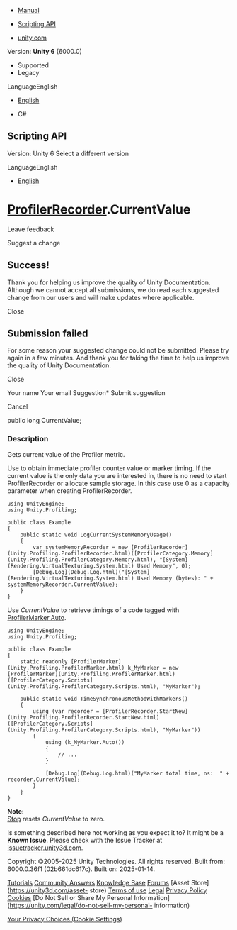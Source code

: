 [ ]()

  * [Manual](../Manual/index.html)
  * [Scripting API](../ScriptReference/index.html)

  * [unity.com](https://unity.com/)

Version: **Unity 6** (6000.0)

  * Supported
  * Legacy

LanguageEnglish

  * [English]()

  * C#

[ ](https://docs.unity3d.com)

## Scripting API

Version: Unity 6 Select a different version

LanguageEnglish

  * [English]()

#  [ProfilerRecorder](Unity.Profiling.ProfilerRecorder.html).CurrentValue

Leave feedback

Suggest a change

## Success!

Thank you for helping us improve the quality of Unity Documentation. Although
we cannot accept all submissions, we do read each suggested change from our
users and will make updates where applicable.

Close

## Submission failed

For some reason your suggested change could not be submitted. Please <a>try
again</a> in a few minutes. And thank you for taking the time to help us
improve the quality of Unity Documentation.

Close

Your name Your email Suggestion* Submit suggestion

Cancel

[ ]()

public long CurrentValue;

### Description

Gets current value of the Profiler metric.

Use to obtain immediate profiler counter value or marker timing. If the
current value is the only data you are interested in, there is no need to
start ProfilerRecorder or allocate sample storage. In this case use 0 as a
capacity parameter when creating ProfilerRecorder.

    
    
    using UnityEngine;
    using Unity.Profiling;  
      
    public class Example
    {
        public static void LogCurrentSystemMemoryUsage()
        {
            var systemMemoryRecorder = new [ProfilerRecorder](Unity.Profiling.ProfilerRecorder.html)([ProfilerCategory.Memory](Unity.Profiling.ProfilerCategory.Memory.html), "[System](Rendering.VirtualTexturing.System.html) Used Memory", 0);
            [Debug.Log](Debug.Log.html)("[System](Rendering.VirtualTexturing.System.html) Used Memory (bytes): " + systemMemoryRecorder.CurrentValue);
        }
    }
    

Use _CurrentValue_ to retrieve timings of a code tagged with
[ProfilerMarker.Auto](Unity.Profiling.ProfilerMarker.Auto.html).

    
    
    using UnityEngine;
    using Unity.Profiling;  
      
    public class Example
    {
        static readonly [ProfilerMarker](Unity.Profiling.ProfilerMarker.html) k_MyMarker = new [ProfilerMarker](Unity.Profiling.ProfilerMarker.html)([ProfilerCategory.Scripts](Unity.Profiling.ProfilerCategory.Scripts.html), "MyMarker");  
      
        public static void TimeSynchronousMethodWithMarkers()
        {
            using (var recorder = [ProfilerRecorder.StartNew](Unity.Profiling.ProfilerRecorder.StartNew.html)([ProfilerCategory.Scripts](Unity.Profiling.ProfilerCategory.Scripts.html), "MyMarker"))
            {
                using (k_MyMarker.Auto())
                {
                    // ...
                }  
      
                [Debug.Log](Debug.Log.html)("MyMarker total time, ns:  " + recorder.CurrentValue);
            }
        }
    }
    

**Note:**  
[Stop](Unity.Profiling.ProfilerRecorder.Stop.html) resets _CurrentValue_ to
zero.

Is something described here not working as you expect it to? It might be a
**Known Issue**. Please check with the Issue Tracker at
[issuetracker.unity3d.com](https://issuetracker.unity3d.com).

Copyright ©2005-2025 Unity Technologies. All rights reserved. Built from:
6000.0.36f1 (02b661dc617c). Built on: 2025-01-14.

[Tutorials](https://unity3d.com/learn) [Community
Answers](https://answers.unity3d.com) [Knowledge
Base](https://support.unity3d.com/hc/en-us)
[Forums](https://forum.unity3d.com) [Asset Store](https://unity3d.com/asset-
store) [Terms of use](https://docs.unity3d.com/Manual/TermsOfUse.html)
[Legal](https://unity.com/legal) [Privacy
Policy](https://unity.com/legal/privacy-policy)
[Cookies](https://unity.com/legal/cookie-policy) [Do Not Sell or Share My
Personal Information](https://unity.com/legal/do-not-sell-my-personal-
information)

[Your Privacy Choices (Cookie Settings)](javascript:void\(0\);)

